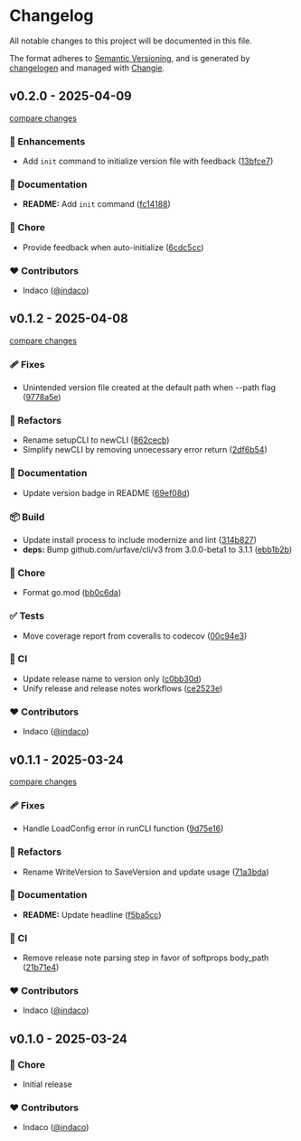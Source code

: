 # Changelog

All notable changes to this project will be documented in this file.

The format adheres to [Semantic Versioning](https://semver.org/spec/v2.0.0.html),
and is generated by [changelogen](https://github.com/unjs/changelogen) and managed with [Changie](https://github.com/miniscruff/changie).

## v0.2.0 - 2025-04-09

[compare changes](https://github.com/indaco/semver-cli/compare/v0.1.2...v0.2.0)

### 🚀 Enhancements

- Add `init` command to initialize version file with feedback ([13bfce7](https://github.com/indaco/semver-cli/commit/13bfce7))

### 📖 Documentation

- **README:** Add `init` command ([fc14188](https://github.com/indaco/semver-cli/commit/fc14188))

### 🏡 Chore

- Provide feedback when auto-initialize ([6cdc5cc](https://github.com/indaco/semver-cli/commit/6cdc5cc))

### ❤️ Contributors

- Indaco ([@indaco](https://github.com/indaco))

## v0.1.2 - 2025-04-08

[compare changes](https://github.com/indaco/semver-cli/compare/v0.1.1...v0.1.2)

### 🩹 Fixes

- Unintended version file created at the default path when --path flag ([9778a5e](https://github.com/indaco/semver-cli/commit/9778a5e))

### 💅 Refactors

- Rename setupCLI to newCLI ([862cecb](https://github.com/indaco/semver-cli/commit/862cecb))
- Simplify newCLI by removing unnecessary error return ([2df6b54](https://github.com/indaco/semver-cli/commit/2df6b54))

### 📖 Documentation

- Update version badge in README ([69ef08d](https://github.com/indaco/semver-cli/commit/69ef08d))

### 📦 Build

- Update install process to include modernize and lint ([314b827](https://github.com/indaco/semver-cli/commit/314b827))
- **deps:** Bump github.com/urfave/cli/v3 from 3.0.0-beta1 to 3.1.1 ([ebb1b2b](https://github.com/indaco/semver-cli/commit/ebb1b2b))

### 🏡 Chore

- Format go.mod ([bb0c6da](https://github.com/indaco/semver-cli/commit/bb0c6da))

### ✅ Tests

- Move coverage report from coveralls to codecov ([00c94e3](https://github.com/indaco/semver-cli/commit/00c94e3))

### 🤖 CI

- Update release name to version only ([c0bb30d](https://github.com/indaco/semver-cli/commit/c0bb30d))
- Unify release and release notes workflows ([ce2523e](https://github.com/indaco/semver-cli/commit/ce2523e))

### ❤️ Contributors

- Indaco ([@indaco](https://github.com/indaco))

## v0.1.1 - 2025-03-24

[compare changes](https://github.com/indaco/semver-cli/compare/v0.1.0...v0.1.1)

### 🩹 Fixes

- Handle LoadConfig error in runCLI function ([9d75e16](https://github.com/indaco/semver-cli/commit/9d75e16))

### 💅 Refactors

- Rename WriteVersion to SaveVersion and update usage ([71a3bda](https://github.com/indaco/semver-cli/commit/71a3bda))

### 📖 Documentation

- **README:** Update headline ([f5ba5cc](https://github.com/indaco/semver-cli/commit/f5ba5cc))

### 🤖 CI

- Remove release note parsing step in favor of softprops body_path ([21b71e4](https://github.com/indaco/semver-cli/commit/21b71e4))

### ❤️ Contributors

- Indaco ([@indaco](https://github.com/indaco))

## v0.1.0 - 2025-03-24

### 🏡 Chore

- Initial release

### ❤️ Contributors

- Indaco ([@indaco](https://github.com/indaco))
